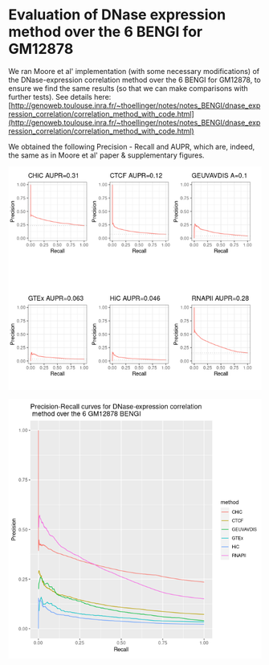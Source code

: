 # Evaluation of DNase expression method over the 6 BENGI for GM12878

We ran Moore et al' implementation (with some necessary modifications) of the DNase-expression correlation method over the 6 BENGI for GM12878, to ensure we find the same results (so that we can make comparisons with further tests). See details here: [http://genoweb.toulouse.inra.fr/~thoellinger/notes/notes_BENGI/dnase_expression_correlation/correlation_method_with_code.html](http://genoweb.toulouse.inra.fr/~thoellinger/notes/notes_BENGI/dnase_expression_correlation/correlation_method_with_code.html)

We obtained the following Precision - Recall and AUPR, which are, indeed, the same as in Moore et al' paper & supplementary figures.

![Image: Precision-Recall curves with AUPR](precision_recall_dnase_expression_correlation.png)



![Image: Precision-Recall curves](dnase_expression_correlation_method_same_graph.png)